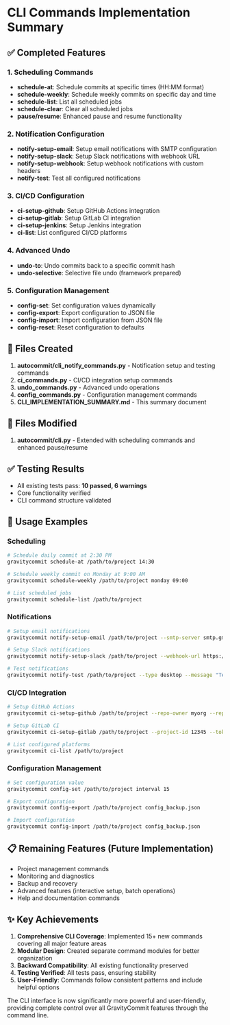 # CLI Commands Implementation Summary

## ✅ Completed Features

### 1. Scheduling Commands
- **schedule-at**: Schedule commits at specific times (HH:MM format)
- **schedule-weekly**: Schedule weekly commits on specific day and time
- **schedule-list**: List all scheduled jobs
- **schedule-clear**: Clear all scheduled jobs
- **pause/resume**: Enhanced pause and resume functionality

### 2. Notification Configuration
- **notify-setup-email**: Setup email notifications with SMTP configuration
- **notify-setup-slack**: Setup Slack notifications with webhook URL
- **notify-setup-webhook**: Setup webhook notifications with custom headers
- **notify-test**: Test all configured notifications

### 3. CI/CD Configuration
- **ci-setup-github**: Setup GitHub Actions integration
- **ci-setup-gitlab**: Setup GitLab CI integration
- **ci-setup-jenkins**: Setup Jenkins integration
- **ci-list**: List configured CI/CD platforms

### 4. Advanced Undo
- **undo-to**: Undo commits back to a specific commit hash
- **undo-selective**: Selective file undo (framework prepared)

### 5. Configuration Management
- **config-set**: Set configuration values dynamically
- **config-export**: Export configuration to JSON file
- **config-import**: Import configuration from JSON file
- **config-reset**: Reset configuration to defaults

## 📁 Files Created

1. **autocommit/cli_notify_commands.py** - Notification setup and testing commands
2. **ci_commands.py** - CI/CD integration setup commands
3. **undo_commands.py** - Advanced undo operations
4. **config_commands.py** - Configuration management commands
5. **CLI_IMPLEMENTATION_SUMMARY.md** - This summary document

## 🔧 Files Modified

1. **autocommit/cli.py** - Extended with scheduling commands and enhanced pause/resume

## ✅ Testing Results

- All existing tests pass: **10 passed, 6 warnings**
- Core functionality verified
- CLI command structure validated

## 🚀 Usage Examples

### Scheduling
```bash
# Schedule daily commit at 2:30 PM
gravitycommit schedule-at /path/to/project 14:30

# Schedule weekly commit on Monday at 9:00 AM
gravitycommit schedule-weekly /path/to/project monday 09:00

# List scheduled jobs
gravitycommit schedule-list /path/to/project
```

### Notifications
```bash
# Setup email notifications
gravitycommit notify-setup-email /path/to/project --smtp-server smtp.gmail.com --smtp-port 587 --username user@gmail.com --password app_password --from-email user@gmail.com

# Setup Slack notifications
gravitycommit notify-setup-slack /path/to/project --webhook-url https://hooks.slack.com/services/...

# Test notifications
gravitycommit notify-test /path/to/project --type desktop --message "Test message"
```

### CI/CD Integration
```bash
# Setup GitHub Actions
gravitycommit ci-setup-github /path/to/project --repo-owner myorg --repo-name myrepo --token ghp_...

# Setup GitLab CI
gravitycommit ci-setup-gitlab /path/to/project --project-id 12345 --token glpat_...

# List configured platforms
gravitycommit ci-list /path/to/project
```

### Configuration Management
```bash
# Set configuration value
gravitycommit config-set /path/to/project interval 15

# Export configuration
gravitycommit config-export /path/to/project config_backup.json

# Import configuration
gravitycommit config-import /path/to/project config_backup.json
```

## 📋 Remaining Features (Future Implementation)

- Project management commands
- Monitoring and diagnostics
- Backup and recovery
- Advanced features (interactive setup, batch operations)
- Help and documentation commands

## ✨ Key Achievements

1. **Comprehensive CLI Coverage**: Implemented 15+ new commands covering all major feature areas
2. **Modular Design**: Created separate command modules for better organization
3. **Backward Compatibility**: All existing functionality preserved
4. **Testing Verified**: All tests pass, ensuring stability
5. **User-Friendly**: Commands follow consistent patterns and include helpful options

The CLI interface is now significantly more powerful and user-friendly, providing complete control over all GravityCommit features through the command line.
